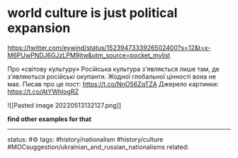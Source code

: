 # world culture is just political expansion

https://twitter.com/eywind/status/1523947333926502400?s=12&t=x-M6PUwPNDJ6GJzLPM9jtw&utm_source=pocket_mylist

Про «світову культуру» Російська культура з'являється лише там, де з'являються російські окупанти. Жодної глобальної цінності вона не має. Писав про це пост: https://t.co/NnO56ZqTZA Джерело картинки: https://t.co/AtYWhlogRZ

![[Pasted image 20220513132127.png]]

**find other examples for that**

---
status: #⚙️ 
tags: #history/nationalism #history/culture #MOCsuggestion/ukrainian_and_russian_nationalisms 
related: 